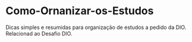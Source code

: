 # Como-Ornanizar-os-Estudos
Dicas simples e resumidas para organização de estudos a pedido da DIO.
Relacionad ao Desafio  DIO.
